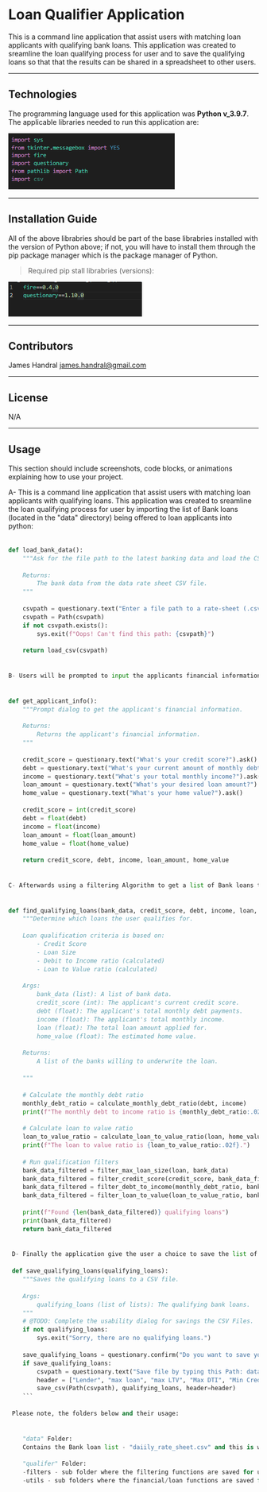 # Loan Qualifier Application

This is a command line application that assist users with matching loan applicants with qualifying bank loans. This application was created to sreamline the loan qualifying process for user and to save the qualifying loans so that that the results can be shared in a spreadsheet to other users.

---

## Technologies

The programming language used for this application was **Python v_3.9.7**.
The applicable libraries needed to run this application are:

![<Libraries>](./Images/Libraries%20snippit.png)

---

## Installation Guide

All of the above librabries should be part of the base librabries installed with the version of Python above; if not, you will have to install them through the pip package manager which is the package manager of Python.

>Required pip stall librabries (versions):

![<PiP>](./Images/Required%20pip%20install%20Libraries.png)


---

## Contributors

James Handral
james.handral@gmail.com


---

## License


N/A

---
## Usage

This section should include screenshots, code blocks, or animations explaining how to use your project.

A- This is a command line application that assist users with matching loan applicants with qualifying loans. This application was created to sreamline the loan qualifying process for user by importing the list of Bank loans (located in the "data" directory) being offered to loan applicants into python:


```python

def load_bank_data():
    """Ask for the file path to the latest banking data and load the CSV file.

    Returns:
        The bank data from the data rate sheet CSV file.
    """

    csvpath = questionary.text("Enter a file path to a rate-sheet (.csv):").ask()
    csvpath = Path(csvpath)
    if not csvpath.exists():
        sys.exit(f"Oops! Can't find this path: {csvpath}")

    return load_csv(csvpath)
    

B- Users will be prompted to input the applicants financial information:


def get_applicant_info():
    """Prompt dialog to get the applicant's financial information.

    Returns:
        Returns the applicant's financial information.
    """

    credit_score = questionary.text("What's your credit score?").ask()
    debt = questionary.text("What's your current amount of monthly debt?").ask()
    income = questionary.text("What's your total monthly income?").ask()
    loan_amount = questionary.text("What's your desired loan amount?").ask()
    home_value = questionary.text("What's your home value?").ask()

    credit_score = int(credit_score)
    debt = float(debt)
    income = float(income)
    loan_amount = float(loan_amount)
    home_value = float(home_value)

    return credit_score, debt, income, loan_amount, home_value


C- Afterwards using a filtering Algorithm to get a list of Bank loans that the loan applicants are qualified for based on their financial informtion and the banks requirements:


def find_qualifying_loans(bank_data, credit_score, debt, income, loan, home_value):
    """Determine which loans the user qualifies for.

    Loan qualification criteria is based on:
        - Credit Score
        - Loan Size
        - Debit to Income ratio (calculated)
        - Loan to Value ratio (calculated)

    Args:
        bank_data (list): A list of bank data.
        credit_score (int): The applicant's current credit score.
        debt (float): The applicant's total monthly debt payments.
        income (float): The applicant's total monthly income.
        loan (float): The total loan amount applied for.
        home_value (float): The estimated home value.

    Returns:
        A list of the banks willing to underwrite the loan.

    """

    # Calculate the monthly debt ratio
    monthly_debt_ratio = calculate_monthly_debt_ratio(debt, income)
    print(f"The monthly debt to income ratio is {monthly_debt_ratio:.02f}")

    # Calculate loan to value ratio
    loan_to_value_ratio = calculate_loan_to_value_ratio(loan, home_value)
    print(f"The loan to value ratio is {loan_to_value_ratio:.02f}.")

    # Run qualification filters
    bank_data_filtered = filter_max_loan_size(loan, bank_data)
    bank_data_filtered = filter_credit_score(credit_score, bank_data_filtered)
    bank_data_filtered = filter_debt_to_income(monthly_debt_ratio, bank_data_filtered)
    bank_data_filtered = filter_loan_to_value(loan_to_value_ratio, bank_data_filtered)

    print(f"Found {len(bank_data_filtered)} qualifying loans")
    print(bank_data_filtered)
    return bank_data_filtered
   

 D- Finally the application give the user a choice to save the list of qualifying loans in the "data" directory as the qualifying_loans.csv file:

 def save_qualifying_loans(qualifying_loans):
    """Saves the qualifying loans to a CSV file.

    Args:
        qualifying_loans (list of lists): The qualifying bank loans.
    """
    # @TODO: Complete the usability dialog for savings the CSV Files.
    if not qualifying_loans:
        sys.exit("Sorry, there are no qualifying loans.")

    save_qualifying_loans = questionary.confirm("Do you want to save you qualifying loan list?").ask()
    if save_qualifying_loans:
        csvpath = questionary.text("Save file by typing this Path: data/qualifying_loans.csv").ask()
        header = ["Lender", "max loan", "max LTV", "Max DTI", "Min Credit", "Interest Rate"]
        save_csv(Path(csvpath), qualifying_loans, header=header)
    ```

 Please note, the folders below and their usage:


    "data" Folder:
    Contains the Bank loan list - "daiily_rate_sheet.csv" and this is where the new qualifying loans csv file will be saved.

    "qualifer" Folder:
    -filters - sub folder where the filtering functions are saved for usage in the main app.py file.
    -utils - sub folders where the financial/loan functions are saved for usage in the main app.py file.






